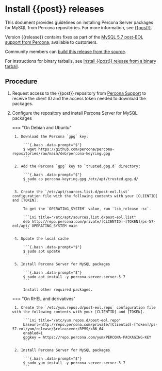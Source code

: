 # Install {{post}} releases

This document provides guidelines on installing Percona Server packages for MySQL from Percona repositories. For more information, see [{{post}}](https://www.percona.com/navigating-mysql-5-7-end-of-life).

Version {{release}} contains fixes as part of the [MySQL 5.7 post-EOL support from Percona], available to customers.

Community members can [build this release from the source].

For instructions for binary tarballs, see [Install {{post}} release from a binary tarball](binary-tarball.md#install-a-mysql-57-post-eol-support-release-from-a-binary-tarball).

## Procedure

1. Request access to the {{post}} repository from [Percona Support](https://www.percona.com/services/support/mysql-support) to receive the client ID and the access token needed to download the packages.

2. Configure the repository and install Percona Server for MySQL packages

    === "On Debian and Ubuntu"

        1. Download the Percona `gpg` key:

            ```{.bash .data-prompt="$"}
            $ wget https://github.com/percona/percona-repositories/raw/main/deb/percona-keyring.gpg
            ```

        2. Add the Percona `gpg` key to `trusted.gpg.d` directory:

            ```{.bash .data-prompt="$"}
            $ sudo cp percona-keyring.gpg /etc/apt/trusted.gpg.d/
            ```

        3. Create the `/etc/apt/sources.list.d/post-eol.list` configuration file with the following contents with your [CLIENTID] and [TOKEN].

            To get the `OPERATING_SYSTEM` value, run `lsb_release -sc`.

            ```ini title="/etc/apt/sources.list.d/post-eol.list"
            deb http://repo.percona.com/private/[CLIENTID]-[TOKEN]/ps-57-eol/apt/ OPERATING_SYSTEM main
            ```

        4. Update the local cache

            ```{.bash .data-prompt="$"}
            $ sudo apt update
            ```

        5. Install Percona Server for MySQL packages

            ```{.bash .data-prompt="$"}
            $ sudo apt install -y percona-server-server-5.7
            ```

            Install other required packages.

    === "On RHEL and derivatives"

        1. Create the `/etc/yum.repos.d/post-eol.repo` configuration file with the following contents with your [CLIENTID] and [TOKEN].

            ```ini title="/etc/yum.repos.d/post-eol.repo"
            baseurl=http://repo.percona.com/private/[Clientid]-[Token]/ps-57-eol/yum/release/$releasever/RPMS/x86_64
            enabled=1
            gpgkey = https://repo.percona.com/yum/PERCONA-PACKAGING-KEY
            ```

        2. Install Percona Server for MySQL packages

            ```{.bash .data-prompt="$"}
            $ sudo yum install -y percona-server-server-5.7
            ```


[MySQL 5.7 Post-EOL Support from Percona]: https://www.percona.com/post-mysql-5-7-eol-support

[build this release from the source]: git-source-tree.md
